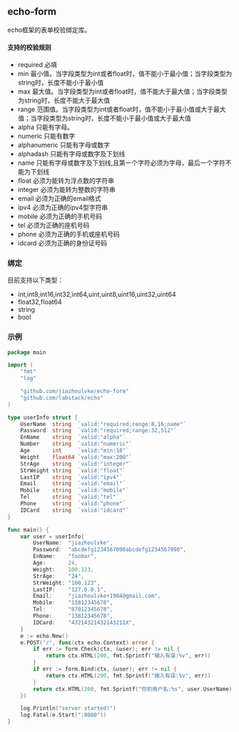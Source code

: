 ## echo-form ##

echo框架的表单校验绑定库。


#### 支持的校验规则 ####

- required 
  必填
- min 
  最小值。当字段类型为int或者float时，值不能小于最小值；当字段类型为string时，长度不能小于最小值
- max 
  最大值。当字段类型为int或者float时，值不能大于最大值；当字段类型为string时，长度不能大于最大值
- range 
  范围值。当字段类型为int或者float时，值不能小于最小值或大于最大值；当字段类型为string时，长度不能小于最小值或大于最大值
- alpha 
  只能有字母。
- numeric
  只能有数字
- alphanumeric
  只能有字母或数字
- alphadash
  只能有字母或数字及下划线
- name
  只能有字母或数字及下划线,且第一个字符必须为字母，最后一个字符不能为下划线
- float
  必须为能转为浮点数的字符串
- integer 
  必须为能转为整数的字符串
- email
  必须为正确的email格式
- ipv4
  必须为正确的ipv4型字符串
- mobile
  必须为正确的手机号码
- tel
  必须为正确的座机号码
- phone
  必须为正确的手机或座机号码
- idcard
  必须为正确的身份证号码



### 绑定 ###

目前支持以下类型：

- int,int8,int16,int32,int64,uint,uint8,uint16,uint32,uint64
- float32,float64
- string
- bool


### 示例 ###

```go
package main

import (
	"fmt"
	"log"

	"github.com/jiazhoulvke/echo-form"
	"github.com/labstack/echo"
)

type userInfo struct {
	UserName  string  `valid:"required;range:8,16;name"`
	Password  string  `valid:"required;range:32,512"`
	EnName    string  `valid:"alpha"`
	Number    string  `valid:"numeric"`
	Age       int     `valid:"min:18"`
	Weight    float64 `valid:"max:200"`
	StrAge    string  `valid:"integer"`
	StrWeight string  `valid:"float"`
	LastIP    string  `valid:"ipv4"`
	Email     string  `valid:"email"`
	Mobile    string  `valid:"mobile"`
	Tel       string  `valid:"tel"`
	Phone     string  `valid:"phone"`
	IDCard    string  `valid:"idcard"`
}

func main() {
	var user = userInfo{
		UserName:  "jiazhoulvke",
		Password:  "abcdefg1234567890abcdefg1234567890",
		EnName:    "foobar",
		Age:       24,
		Weight:    100.123,
		StrAge:    "24",
		StrWeight: "100.123",
		LastIP:    "127.0.0.1",
		Email:     "jiazhoulvke+1984@gmail.com",
		Mobile:    "13812345678",
		Tel:       "07012345678",
		Phone:     "13812345678",
		IDCard:    "43214321432143211X",
	}
	e := echo.New()
	e.POST("/", func(ctx echo.Context) error {
		if err := form.Check(ctx, &user); err != nil {
			return ctx.HTML(200, fmt.Sprintf("输入有误:%v", err))
		}
		if err := form.Bind(ctx, &user); err != nil {
			return ctx.HTML(200, fmt.Sprintf("输入有误:%v", err))
		}
		return ctx.HTML(200, fmt.Sprintf("你的用户名:%s", user.UserName))
	})

	log.Println("server started!")
	log.Fatal(e.Start(":8080"))
}
```
